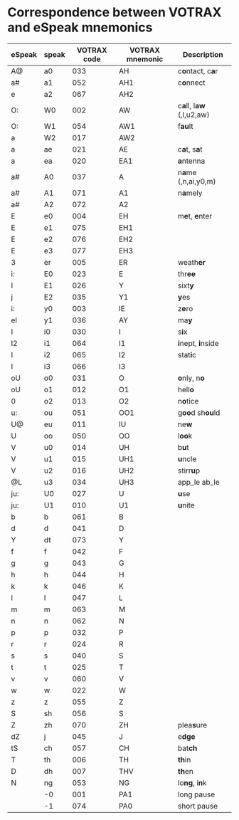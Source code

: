 # Correspondence between VOTRAX and eSpeak mnemonics

| eSpeak| speak	| VOTRAX code	| VOTRAX mnemonic | Description |
| -----	| ----- | ----- | -----	| ------- |
| A@	| a0	| 033	| AH	| c**o**ntact, c**a**r |
| a#	| a1	| 052	| AH1	| c**o**nnect |
| e	| a2	| 067	| AH2	| |
| O:	| W0	| 002	| AW	| c**a**ll, l**aw** (,l,u2,aw) |
| O:	| W1	| 054	| AW1	| f**au**lt |
| a	| W2	| 017	| AW2	|  |
| a	| ae	| 021	| AE	| c**a**t, s**a**t |
| a	| ea	| 020	| EA1	| **a**ntenna |
| a#	| A0	| 037	| A	| n**a**me (,n,ai,y0,m) |
| a#	| A1	| 071	| A1	| n**a**mely |
| a#	| A2	| 072	| A2	|  |
| E	| e0	| 004	| EH	| m**e**t, **e**nter |
| E	| e1	| 075	| EH1	|  |
| E	| e2	| 076	| EH2	|  |
| E	| e3	| 077	| EH3	|  |
| 3	| er	| 005	| ER	| weath**er** |
| i:	| E0	| 023	| E	| thr**ee** |
| I	| E1	| 026	| Y	| sixt**y** |
| j	| E2	| 035	| Y1	| **y**es |
| i:	| y0	| 003	| IE	| z**e**ro |
| eI	| y1	| 036	| AY	| ma**y** |
| I	| i0	| 030	| I	| s**i**x |
| I2	| i1	| 064	| I1	| **i**nept, **i**nside |
| I	| i2	| 065	| I2	| stat**i**c |
| I	| i3	| 066	| I3	|  |
| oU	| o0	| 031	| O	| **o**nly, n**o** |
| oU	| o1	| 012	| O1	| hell**o** |
| 0	| o2	| 013	| O2	| n**o**tice |
| u:	| ou	| 051	| OO1	| g**oo**d sh**ou**ld |
| U@	| eu	| 011	| IU	| ne**w** |
| U	| oo	| 050	| OO	| l**oo**k |
| V	| u0	| 014	| UH	| b**u**t |
| V	| u1	| 015	| UH1	| **u**ncle |
| V	| u2	| 016	| UH2	| stirr**u**p |
| @L	| u3	| 034	| UH3	| app_le ab_le |
| ju:	| U0	| 027	| U	| **u**se |
| ju:	| U1	| 010	| U1	| **u**nite |
| b	| b	| 061 	| B 	| |
| d	| d	| 041 	| D 	| |
| Y	| dt	| 073 	| Y 	| |
| f	| f	| 042 	| F 	| |
| g	| g	| 043 	| G 	| |
| h	| h	| 044 	| H 	| |
| k	| k	| 046 	| K 	| |
| l	| l	| 047 	| L 	| |
| m	| m	| 063 	| M 	| |
| n	| n	| 062 	| N 	| |
| p	| p	| 032 	| P 	| |
| r	| r	| 024 	| R 	| |
| s	| s	| 040	| S 	| |
| t	| t	| 025 	| T 	| |
| v	| v	| 060 	| V 	| |
| w	| w	| 022 	| W 	| |
| z	| z	| 055	| Z 	| |
| S	| sh	| 056	| S 	| |
| Z	| zh	| 070	| ZH	| plea**s**ure |
| dZ	| j	| 045	| J	| e**dge**  |
| tS	| ch	| 057	| CH	| bat**ch** |
| T	| th	| 006	| TH	| **th**in |
| D	| dh	| 007	| THV	| **th**en |
| N	| ng	| 053	| NG	| lo**ng**, i**n**k |
|  	| -0	| 001	| PA1	| long pause |
|  	| -1	| 074	| PA0	| short pause |
